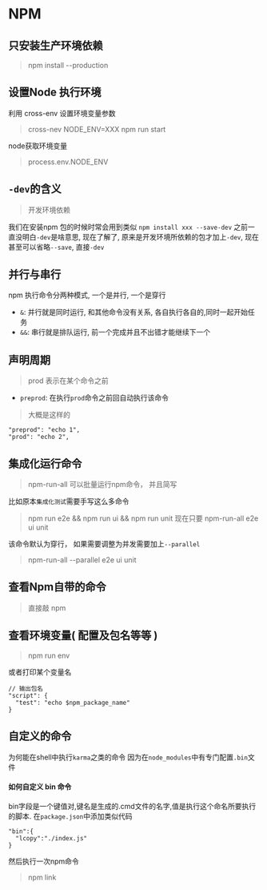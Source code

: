 # NPM

## 只安装生产环境依赖
> npm install --production 

## 设置Node 执行环境

利用 cross-env 设置环境变量参数
>  cross-nev NODE_ENV=XXX  npm run start


node获取环境变量
> process.env.NODE_ENV



## `-dev`的含义
> 开发环境依赖

我们在安装npm 包的时候时常会用到类似 `npm install xxx --save-dev`
之前一直没明白`-dev`是啥意思, 现在了解了, 原来是开发环境所依赖的包才加上`-dev`, 
现在甚至可以省略`--save`, 直接`-dev`


## 并行与串行
npm 执行命令分两种模式, 一个是并行, 一个是穿行 

* `&`: 并行就是同时运行, 和其他命令没有关系, 各自执行各自的,同时一起开始任务 
* `&&`:  串行就是排队运行, 前一个完成并且不出错才能继续下一个


## 声明周期
> prod 表示在某个命令之前
* `preprod`: 在执行`prod`命令之前回自动执行该命令

> 大概是这样的
```
"preprod": "echo 1",
"prod": "echo 2",
```

## 集成化运行命令
> npm-run-all 可以批量运行npm命令， 并且简写

比如原本`集成化测试`需要手写这么多命令
> npm run e2e && npm run ui && npm run unit
现在只要
> npm-run-all e2e ui unit

该命令默认为穿行， 如果需要调整为并发需要加上`--parallel`
> npm-run-all  --parallel e2e ui unit


## 查看Npm自带的命令
> 直接敲 npm


## 查看环境变量( 配置及包名等等 )
> npm run env

或者打印某个变量名

```
// 输出包名
"script": {
  "test": "echo $npm_package_name"
}

```


## 自定义的命令
为何能在shell中执行`karma`之类的命令
因为在`node_modules`中有专门配置`.bin`文件

#### 如何自定义 bin 命令
bin字段是一个键值对,键名是生成的.cmd文件的名字,值是执行这个命名所要执行的脚本.
在`package.json`中添加类似代码
```
"bin":{
  "lcopy":"./index.js"
}
```
然后执行一次npm命令
> npm link